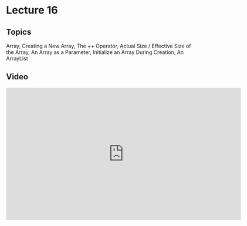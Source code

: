 # Lecture 16

## Topics

Array, Creating a New Array, The ++ Operator, Actual Size / Effective Size of the Array, An Array as a Parameter, Initialize an Array During Creation, An ArrayList

## Video

<iframe width="640" height="360" src="http://www.youtube.com/embed/FUO3XEUVydk?feature=player_detailpage" frameborder="0" allowfullscreen></iframe>
